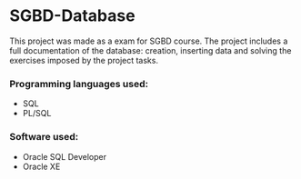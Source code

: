 # SGBD-Database

This project was made as a exam for SGBD course. The project includes a full documentation of the database: creation, inserting data and solving the exercises imposed by the project tasks.

### Programming languages used:
- SQL
- PL/SQL

### Software used:
- Oracle SQL Developer
- Oracle XE
